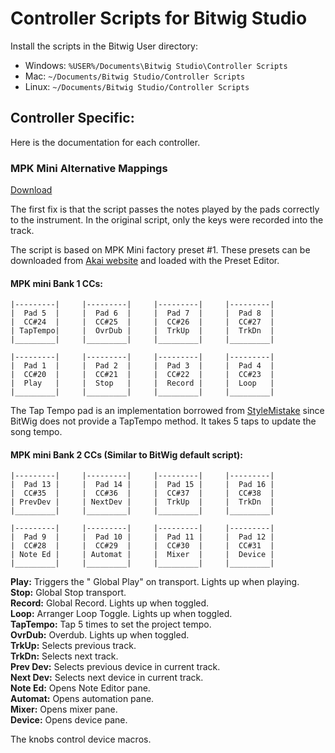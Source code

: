 # Controller Scripts for Bitwig Studio

Install the scripts in the Bitwig User directory:

* Windows: `%USER%/Documents\Bitwig Studio\Controller Scripts`
* Mac: `~/Documents/Bitwig Studio/Controller Scripts`
* Linux: `~/Documents/Bitwig Studio/Controller Scripts`

## Controller Specific:

Here is the documentation for each controller.

### MPK Mini Alternative Mappings

[Download][downloadmpkmini]

The first fix is that the script passes the notes played by the pads correctly to the instrument. In the original script, only the keys were recorded into the track.

The script is based on MPK Mini factory preset #1. These presets can be downloaded from [Akai website][akai] and loaded with the Preset Editor.

#### MPK mini Bank 1 CCs:

    |---------|     |---------|     |---------|     |---------|
    |  Pad 5  |     |  Pad 6  |     |  Pad 7  |     |  Pad 8  |
    |  CC#24  |     |  CC#25  |     |  CC#26  |     |  CC#27  |
    | TapTempo|     |  OvrDub |     |  TrkUp  |     |  TrkDn  |
    |_________|     |_________|     |_________|     |_________|
    
    |---------|     |---------|     |---------|     |---------|
    |  Pad 1  |     |  Pad 2  |     |  Pad 3  |     |  Pad 4  |
    |  CC#20  |     |  CC#21  |     |  CC#22  |     |  CC#23  |
    |  Play   |     |  Stop   |     |  Record |     |  Loop   |
    |_________|     |_________|     |_________|     |_________|

The Tap Tempo pad is an implementation borrowed from [StyleMistake][sm] since BitWig does not provide a TapTempo method. It takes 5 taps to update the song tempo.

#### MPK mini Bank 2 CCs (Similar to BitWig default script):

    |---------|     |---------|     |---------|     |---------|
    |  Pad 13 |     |  Pad 14 |     |  Pad 15 |     |  Pad 16 |
    |  CC#35  |     |  CC#36  |     |  CC#37  |     |  CC#38  |
    | PrevDev |     | NextDev |     |  TrkUp  |     |  TrkDn  |
    |_________|     |_________|     |_________|     |_________|
    
    |---------|     |---------|     |---------|     |---------|
    |  Pad 9  |     |  Pad 10 |     |  Pad 11 |     |  Pad 12 |
    |  CC#28  |     |  CC#29  |     |  CC#30  |     |  CC#31  |
    | Note Ed |     | Automat |     |  Mixer  |     |  Device |
    |_________|     |_________|     |_________|     |_________|

**Play:** Triggers the " Global Play" on transport. Lights up when playing.  
**Stop:** Global Stop transport.  
**Record:** Global Record. Lights up when toggled.  
**Loop:** Arranger Loop Toggle. Lights up when toggled.  
**TapTempo:** Tap 5 times to set the project tempo.  
**OvrDub:** Overdub. Lights up when toggled.  
**TrkUp:** Selects previous track.  
**TrkDn:** Selects next track.  
**Prev Dev:** Selects previous device in current track.  
**Next Dev:** Selects next device in current track.  
**Note Ed:** Opens Note Editor pane.  
**Automat:** Opens automation pane.  
**Mixer:** Opens mixer pane.  
**Device:** Opens device pane.  

The knobs control device macros.

[sm]: https://github.com/stylemistake
[akai]: http://www.akaipro.com/product/mpkmini#downloads
[downloadmpkmini]: https://github.com/carlosedp/BitwigControllers/blob/master/Akai/MPKmini-Alt.control.js
